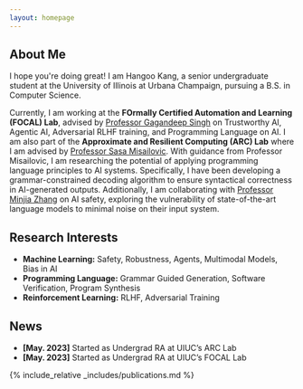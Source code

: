 ```yaml
---
layout: homepage
---
```


## About Me

I hope you're doing great! I am Hangoo Kang, a senior undergraduate student at the University of Illinois at Urbana Champaign, pursuing a B.S. in Computer Science.

Currently, I am working at the <strong>FOrmally Certified Automation and Learning (FOCAL) Lab</strong>, advised by [Professor Gagandeep Singh](https://ggndpsngh.github.io/) on Trustworthy AI, Agentic AI, Adversarial RLHF training, and Programming Language on AI. I am also part of the <strong>Approximate and Resilient Computing (ARC) Lab</strong> where I am advised by [Professor Sasa Misailovic](https://misailo.cs.illinois.edu/). With guidance from Professor Misailovic, I am researching the potential of applying programming language principles to AI systems. Specifically, I have been developing a grammar-constrained decoding algorithm to ensure syntactical correctness in AI-generated outputs. Additionally, I am collaborating with [Professor Minjia Zhang](https://minjiazhang.github.io/) on AI safety, exploring the vulnerability of state-of-the-art language models to minimal noise on their input system.

## Research Interests

- **Machine Learning:** Safety, Robustness, Agents, Multimodal Models, Bias in AI
- **Programming Language:** Grammar Guided Generation, Software Verification, Program Synthesis
- **Reinforcement Learning:** RLHF, Adversarial Training

## News

- **[May. 2023]** Started as Undergrad RA at UIUC’s ARC Lab
- **[May. 2023]** Started as Undergrad RA at UIUC’s FOCAL Lab

{% include_relative _includes/publications.md %}

